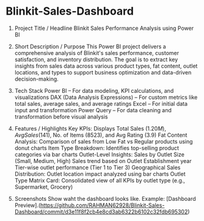 # Blinkit-Sales-Dashboard
1. Project Title / Headline
Blinkit Sales Performance Analysis using Power BI

2. Short Description / Purpose
This Power BI project delivers a comprehensive analysis of Blinkit's sales performance, customer satisfaction, and inventory distribution. The goal is to extract key insights from sales data across various product types, fat content, outlet locations, and types to support business optimization and data-driven decision-making.

3. Tech Stack
Power BI – For data modeling, KPI calculations, and visualizations
DAX (Data Analysis Expressions) – For custom metrics like total sales, average sales, and average ratings
Excel  – For initial data input and transformation
Power Query – For data cleaning and transformation before visual analysis
4. Features / Highlights
Key KPIs: Displays Total Sales ($1.20M), Avg Sales ($141), No. of Items (8523), and Avg Rating (3.9)
Fat Content Analysis: Comparison of sales from Low Fat vs Regular products using donut charts
Item Type Breakdown: Identifies top-selling product categories via bar charts
Outlet-Level Insights:
Sales by Outlet Size (Small, Medium, High)
Sales trend based on Outlet Establishment year
Tier-wise outlet performance (Tier 1 to Tier 3)
Geographical Sales Distribution: Outlet location impact analyzed using bar charts
Outlet Type Matrix Card: Consolidated view of all KPIs by outlet type (e.g., Supermarket, Grocery)
5. Screenshots
Show waht the dashboard looks like.
Example: [Dashboard Preview].(https://github.com/RAHMAN62928/Blinkit-Sales-Dashboard/commit/d3e11f8f2cb4e8cd3ab6322b6102c32fdb695302)
